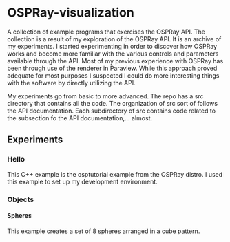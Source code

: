# OSPRay-visualization
A collection of example programs that exercises the OSPRay API. The collection is a result of my exploration of the
OSPRay API. It is an archive of my experiments. I started experimenting in order to discover how OSPRay works and become
more familiar with the various controls and parameters available through the API. Most of my previous experience with 
OSPRay has been through use of the renderer in Paraview. While this approach proved adequate for most purposes I suspected
I could do more interesting things with the software by directly utilizing the API. 

My experiments go from basic to more advanced. The repo has a src directory that contains all the code. The organization of src
sort of follows the API documentation. Each subdirectory of src contains code related to the subsection fo the API documentation,... almost. 

## Experiments
### Hello
This C++ example is the osptutorial example from the OSPRay distro. I used this 
example to set up my development environment.
### Objects
#### Spheres
This example creates a set of 8 spheres arranged in a cube pattern.  
